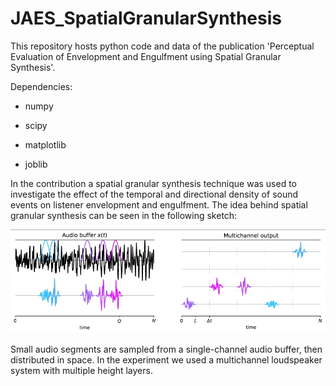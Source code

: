 # JAES_SpatialGranularSynthesis
This repository hosts python code and data of the publication 'Perceptual Evaluation of Envelopment and Engulfment using Spatial Granular Synthesis'.

Dependencies:

* numpy

* scipy

* matplotlib

* joblib

In the contribution a spatial granular synthesis technique was used to investigate the effect of the temporal and directional density of sound events on listener envelopment and engulfment. The idea behind spatial granular synthesis can be seen in the following sketch:

<img src="/Figures/SGS/grains_sketch.jpg" alt="drawing" width="1000"/>

Small audio segments are sampled from a single-channel audio buffer, then distributed in space. In the experiment we used a multichannel loudspeaker system with multiple height layers.
